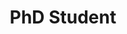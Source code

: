 ---
layout : person
name : Mohammad Khodabakhsh
categories : alumni
uniquename: khodabak
major:  Electrical Engineering 
title:  PhD Student 
level: graduate
bio: ""
---